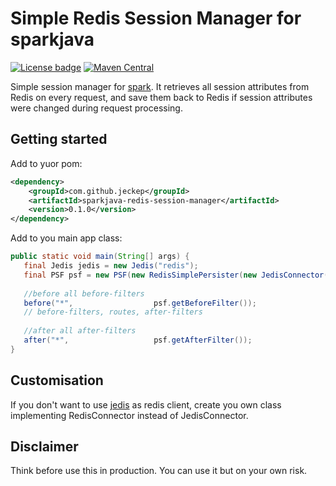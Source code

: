 Simple Redis Session Manager for sparkjava
==============================================

[![License badge](http://img.shields.io/badge/license-Apache%202.0-green.svg?style=flat)](https://raw.githubusercontent.com/jeckep/simple-sparkjava-redis-session-manager/master/LICENSE.txt)
[![Maven Central](https://img.shields.io/maven-central/v/com.github.jeckep/sparkjava-redis-session-manager.svg)]()

Simple session manager for [spark](https://github.com/perwendel/spark). It retrieves all session attributes from Redis on every request, and save them back to Redis if session attributes were changed during request processing.

Getting started
---------------

Add to yuor pom:

```xml
<dependency>
    <groupId>com.github.jeckep</groupId>
    <artifactId>sparkjava-redis-session-manager</artifactId>
    <version>0.1.0</version>
</dependency>
```

Add to you main app class:

```java
public static void main(String[] args) {
   final Jedis jedis = new Jedis("redis");
   final PSF psf = new PSF(new RedisSimplePersister(new JedisConnector(jedis)));
   
   //before all before-filters                 
   before("*",                  psf.getBeforeFilter());
   // before-filters, routes, after-filters 
   
   //after all after-filters
   after("*",                   psf.getAfterFilter());
}
```


Customisation
-------------

If you don't want to use [jedis](https://github.com/xetorthio/jedis) as redis client,  create you own class implementing RedisConnector instead of JedisConnector.

Disclaimer
----------
Think before use this in production. You can use it but on your own risk.
